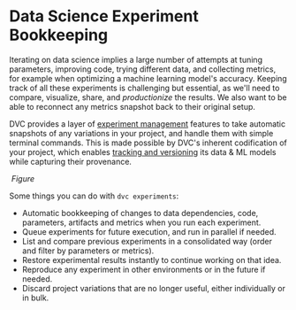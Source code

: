 # Data Science Experiment Bookkeeping

Iterating on data science implies a large number of attempts at tuning
parameters, improving code, trying different data, and collecting metrics, for
example when optimizing a machine learning model's accuracy. Keeping track of
all these <abbr>experiments</abbr> is challenging but essential, as we'll need
to compare, visualize, share, and _productionize_ the results. We also want to
be able to reconnect any metrics snapshot back to their original setup.

DVC provides a layer of
[experiment management](/doc/user-guide/experiment-management) features to take
automatic snapshots of any variations in your project, and handle them with
simple terminal commands. This is made possible by DVC's inherent codification
of your project, which enables
[tracking and versioning](/doc/use-cases/versioning-data-and-model-files) its
data & ML models while capturing their provenance.

![]() _Figure_

Some things you can do with `dvc experiments`:

- Automatic bookkeeping of changes to data dependencies, code, parameters,
  artifacts and metrics when you run each experiment.
- Queue experiments for future execution, and run in parallel if needed.
- List and compare previous experiments in a consolidated way (order and filter
  by <abbr>parameters</abbr> or <abbr>metrics</abbr>).
- Restore experimental results instantly to continue working on that idea.
- Reproduce any experiment in other environments or in the future if needed.
- Discard project variations that are no longer useful, either individually or
  in bulk.

